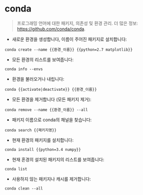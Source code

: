 # conda

> 프로그래밍 언어에 대한 패키지, 의존성 및 환경 관리. 
> 더 많은 정보: <https://github.com/conda/conda>.

- 새로운 환경을 생성합니다, 이름이 주어진 패키지로 설치합니다:

`conda create --name {{환경_이름}} {{python=2.7 matplotlib}}`

- 모든 환경의 리스트를 보여줍니다:

`conda info --envs`

- 환경을 불러오거나 내립니다:

`conda {{activate|deactivate}} {{환경_이름}}`

- 모든 환경을 제거합니다 (모든 패키지 제거):

`conda remove --name {{환경_이름}} --all`

- 패키지 이름으로 conda의 채널을 찾습니다:

`conda search {{패키지명}}`

- 현재 환경의 패키지를 설치합니다:

`conda install {{python=3.4 numpy}}`

- 현재 혼경의 설치된 패키지의 리스트를 보여줍니다:

`conda list`

- 사용하지 않는 패키지나 캐시를 제거합니다:

`conda clean --all`